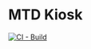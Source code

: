 # MTD Kiosk

[![CI - Build](https://github.com/CUMTD/mtd-kiosk/actions/workflows/build.yml/badge.svg)](https://github.com/CUMTD/mtd-kiosk/actions/workflows/build.yml)
